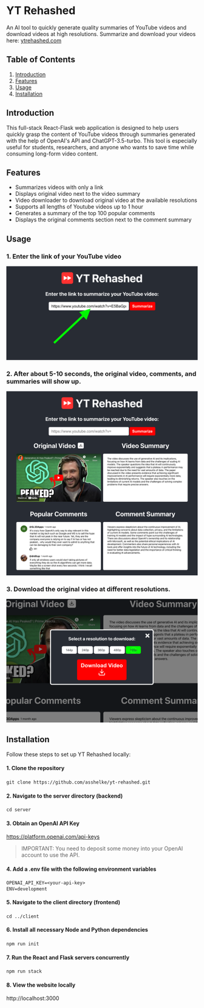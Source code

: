 # YT Rehashed

An AI tool to quickly generate quality summaries of YouTube videos and download videos at high resolutions. Summarize and download your videos here: [ytrehashed.com](ytrehashed.com)

## Table of Contents

1. [Introduction](#introduction)
2. [Features](#features)
3. [Usage](#usage)
4. [Installation](#installation)

## Introduction

This full-stack React-Flask web application is designed to help users quickly grasp the content of YouTube videos through summaries generated with the help of OpenAI's API and ChatGPT-3.5-turbo. This tool is especially useful for students, researchers, and anyone who wants to save time while consuming long-form video content.

## Features

- Summarizes videos with only a link
- Displays original video next to the video summary
- Video downloader to download original video at the available resolutions
- Supports all lengths of Youtube videos up to 1 hour
- Generates a summary of the top 100 popular comments
- Displays the original comments section next to the comment summary

## Usage

### 1. Enter the link of your YouTube video

![Before](images/usage-before.png)

### 2. After about 5-10 seconds, the original video, comments, and summaries will show up.

![After](images/usage-after.png)

### 3. Download the original video at different resolutions.

![Video Downloader Feature](images/download-feature-2.png)

## Installation

Follow these steps to set up YT Rehashed locally:

#### 1. Clone the repository

`git clone https://github.com/asshelke/yt-rehashed.git`

#### 2. Navigate to the server directory (backend)

`cd server`

#### 3. Obtain an OpenAI API Key

https://platform.openai.com/api-keys

> IMPORTANT: You need to deposit some money into your OpenAI account to use the API.

#### 4. Add a .env file with the following environment variables

```
OPENAI_API_KEY=<your-api-key>
ENV=development
```

#### 5. Navigate to the client directory (frontend)

`cd ../client`

#### 6. Install all necessary Node and Python dependencies

`npm run init`

#### 7. Run the React and Flask servers concurrently

`npm run stack`

#### 8. View the website locally

http://localhost:3000
